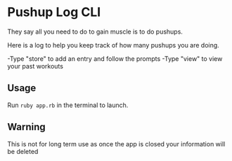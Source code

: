 # Pushup Log CLI

They say all you need to do to gain muscle is to do pushups.

Here is a log to help you keep track of how many pushups you are doing. 

-Type "store" to add an entry and follow the prompts
-Type "view" to view your past workouts 

## Usage 
Run `ruby app.rb` in the terminal to launch.

## Warning
This is not for long term use as once the app is closed your information will be deleted 
